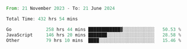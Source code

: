 <!--START_SECTION:waka-->

```rust
From: 21 November 2023 - To: 21 June 2024

Total Time: 432 hrs 54 mins

Go             258 hrs 44 mins ████████████▓░░░░░░░░░░░░   50.53 %
JavaScript     146 hrs 20 mins ███████░░░░░░░░░░░░░░░░░░   28.58 %
Other          79 hrs 10 mins  ████░░░░░░░░░░░░░░░░░░░░░   15.46 %
```

<!--END_SECTION:waka-->

